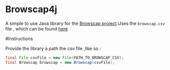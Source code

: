 # Browscap4j
A simple to use Java library for the [Browscap project](http://browscap.org/).Uses the `browscap.csv` file , which can be found [here](http://browscap.org/stream?q=BrowsCapCSV) 

#Instructions

Provide the library a path the csv file ,like so :

```java
final File csvFile = new File(PATH_TO_BROWSCAP_CSV);
final Browscap browscap = new Browscap(csvFile);
```